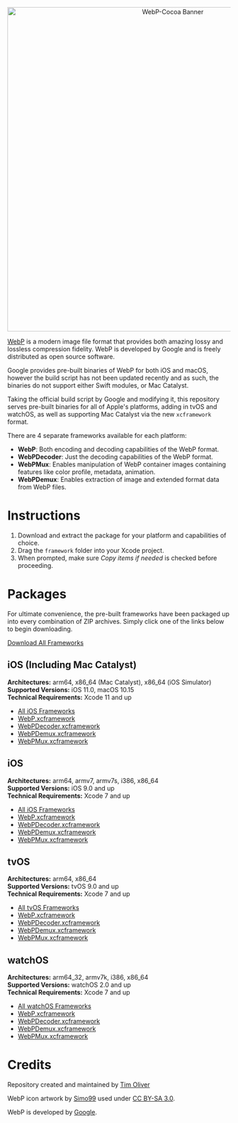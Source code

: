 <p align="center">
  <img src="https://github.com/TimOliver/WebP-Cocoa/raw/main/banner.png" width="731" alt="WebP-Cocoa Banner" />
</p>

[WebP](https://developers.google.com/speed/webp) is a modern image file format that provides both amazing lossy and lossless compression fidelity. WebP is developed by Google and is freely distributed as open source software.

Google provides pre-built binaries of WebP for both iOS and macOS, however the build script has not been updated recently and as such, the binaries do not support either Swift modules, or Mac Catalyst.

Taking the official build script by Google and modifying it, this repository serves pre-built binaries for all of Apple's platforms, adding in tvOS and watchOS, as well as supporting Mac Catalyst via the new `xcframework` format.

There are 4 separate frameworks available for each platform:

* **WebP**: Both encoding and decoding capabilities of the WebP format.
* **WebPDecoder**: Just the decoding capabilities of the WebP format.
* **WebPMux**: Enables manipulation of WebP container images containing features like color profile, metadata, animation.
* **WebPDemux**: Enables extraction of image and extended format data from WebP files.

# Instructions

1. Download and extract the package for your platform and capabilities of choice.
2. Drag the `framework` folder into your Xcode project.
3. When prompted, make sure *Copy items if needed* is checked before proceeding.

# Packages
 
 For ultimate convenience, the pre-built frameworks have been packaged up into every combination of ZIP archives. Simply click one of the links below to begin downloading.
 
 [Download All Frameworks]()
 
## iOS (Including Mac Catalyst)

**Architectures:** arm64, x86_64 (Mac Catalyst), x86_64 (iOS Simulator)<br/>
**Supported Versions:** iOS 11.0, macOS 10.15<br/>
**Technical Requirements:** Xcode 11 and up

* [All iOS Frameworks]()
* [WebP.xcframework]()
* [WebPDecoder.xcframework]()
* [WebPDemux.xcframework]()
* [WebPMux.xcframework]()

## iOS

**Architectures:** arm64, armv7, armv7s, i386, x86_64<br/>
**Supported Versions:** iOS 9.0 and up<br/>
**Technical Requirements:** Xcode 7 and up

* [All iOS Frameworks]()
* [WebP.xcframework]()
* [WebPDecoder.xcframework]()
* [WebPDemux.xcframework]()
* [WebPMux.xcframework]()

## tvOS

**Architectures:** arm64, x86_64<br/>
**Supported Versions:** tvOS 9.0 and up<br/>
**Technical Requirements:** Xcode 7 and up

* [All tvOS Frameworks]()
* [WebP.xcframework]()
* [WebPDecoder.xcframework]()
* [WebPDemux.xcframework]()
* [WebPMux.xcframework]()

## watchOS

**Architectures:** arm64_32, armv7k, i386, x86_64<br/>
**Supported Versions:** watchOS 2.0 and up<br/>
**Technical Requirements:** Xcode 7 and up

* [All watchOS Frameworks]()
* [WebP.xcframework]()
* [WebPDecoder.xcframework]()
* [WebPDemux.xcframework]()
* [WebPMux.xcframework]()

# Credits

Repository created and maintained by [Tim Oliver](http://twitter.com/TimOliverAU)

WebP icon artwork by [Simo99](https://commons.wikimedia.org/wiki/User:Simo99) used under [CC BY-SA 3.0](https://creativecommons.org/licenses/by-sa/3.0/).

WebP is developed by [Google](http://about.google).